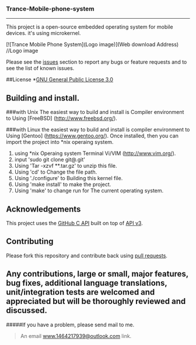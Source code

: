 ### Trance-Mobile-phone-system

****
This project is a open-source embedded operating system for mobile devices. it's using microkernel.

[![Trance Mobile Phone System](Logo image)](Web download Address)   //Logo image

Please see the [issues](https://github.com/github/android/issues) section to
report any bugs or feature requests and to see the list of known issues.

##License
*[GNU General Public License 3.0](http://opensource.org/licenses/gpl-3.0.html)

## Building and install.


###with Unix
The easiest way to build and install is Compiler environment to Using [FreeBSD] (http://www.freebsd.org/).

###with Linux
the easiest way to build and install is compiler environment to Using [Gentoo] (https://www.gentoo.org/).
Once installed, then you can import the project into *nix operaing system.

1. using *nix Operaing system Terminal Vi/VIM (http://www.vim.org/).
2. input 'sudo git clone git@.git'
3. Using 'Tar -xzvf **.tar.gz' to unzip this file.
4. Using 'cd' to Change the file path.
5. Using './configure' to Building this kernel file.
6. Using 'make install' to make the project.
7. Using 'make' to change run for The current operating system.

## Acknowledgements
This project uses the [GitHub C API](https://github.com/eclipse/egit-github/tree/master/org.eclipse.egit.github.core)
built on top of [API v3](http://developer.github.com/).

## Contributing

Please fork this repository and contribute back using
[pull requests](https://github.com/github/Trance-Mobile-phone-system/pulls).

Any contributions, large or small, major features, bug fixes, additional
language translations, unit/integration tests are welcomed and appreciated
but will be thoroughly reviewed and discussed.
---
#####If you have a problem, please send mail to me.

>An email <www.1464217939@outlook.com> link.
